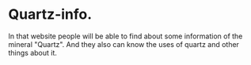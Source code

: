 # Quartz-info.
In that website people will be able to find about some information of the mineral "Quartz". And they also can know the uses of quartz and other things about it. 
